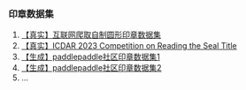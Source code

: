 ### 印章数据集

1. [【真实】互联网爬取自制圆形印章数据集](https://pan.baidu.com/s/19Kho23zKmZfDTmtmOKcpBQ?pwd=4pau)
2. [【真实】ICDAR 2023 Competition on Reading the Seal Title](https://rrc.cvc.uab.es/?ch=20&com=introduction)
3. [【生成】paddlepaddle社区印章数据集1](https://aistudio.baidu.com/datasetdetail/199400)
4. [【生成】paddlepaddle社区印章数据集2](https://aistudio.baidu.com/datasetdetail/154271)
5. ...
